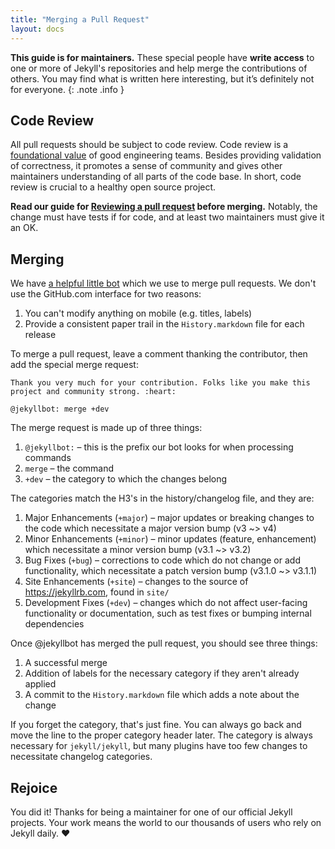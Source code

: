 ```yaml
---
title: "Merging a Pull Request"
layout: docs
---
```


**This guide is for maintainers.** These special people have **write access** to one or more of Jekyll's repositories and help merge the contributions of others. You may find what is written here interesting, but it’s definitely not for everyone.
{: .note .info }

## Code Review

All pull requests should be subject to code review. Code review is a [foundational value](https://blog.fullstory.com/what-we-learned-from-google-code-reviews-arent-just-for-catching-bugs-b125a13aa292) of good engineering teams. Besides providing validation of correctness, it promotes a sense of community and gives other maintainers understanding of all parts of the code base. In short, code review is crucial to a healthy open source project.

**Read our guide for [Reviewing a pull request](../reviewing-a-pull-request) before merging.** Notably, the change must have tests if for code, and at least two maintainers must give it an OK.

## Merging

We have [a helpful little bot](https://github.com/jekyllbot) which we use to merge pull requests. We don't use the GitHub.com interface for two reasons:

1. You can't modify anything on mobile (e.g. titles, labels)
2. Provide a consistent paper trail in the `History.markdown` file for each release

To merge a pull request, leave a comment thanking the contributor, then add the special merge request:

```text
Thank you very much for your contribution. Folks like you make this project and community strong. :heart:

@jekyllbot: merge +dev
```

The merge request is made up of three things:

1. `@jekyllbot:` – this is the prefix our bot looks for when processing commands
2. `merge` – the command
3. `+dev` – the category to which the changes belong

The categories match the H3's in the history/changelog file, and they are:

1. Major Enhancements (`+major`) – major updates or breaking changes to the code which necessitate a major version bump (v3 ~> v4)
2. Minor Enhancements (`+minor`) – minor updates (feature, enhancement) which necessitate a minor version bump (v3.1 ~> v3.2)
3. Bug Fixes (`+bug`) – corrections to code which do not change or add functionality, which necessitate a patch version bump (v3.1.0 ~> v3.1.1)
4. Site Enhancements (`+site`) – changes to the source of https://jekyllrb.com, found in `site/`
5. Development Fixes (`+dev`) – changes which do not affect user-facing functionality or documentation, such as test fixes or bumping internal dependencies

Once @jekyllbot has merged the pull request, you should see three things:

1. A successful merge
2. Addition of labels for the necessary category if they aren't already applied
3. A commit to the `History.markdown` file which adds a note about the change

If you forget the category, that's just fine. You can always go back and move the line to the proper category header later. The category is always necessary for `jekyll/jekyll`, but many plugins have too few changes to necessitate changelog categories.

## Rejoice

You did it! Thanks for being a maintainer for one of our official Jekyll projects. Your work means the world to our thousands of users who rely on Jekyll daily. :heart:
